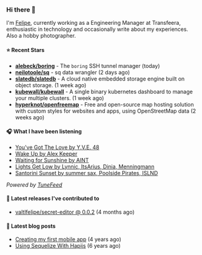 ### Hi there 👋

I'm [Felipe](https://felipevm.com), currently working as a Engineering Manager at Transfeera, enthusiastic in technology and occasionally write about my experiences. Also a hobby photographer.

#### ⭐ Recent Stars
- **[alebeck/boring](https://github.com/alebeck/boring)** - The `boring`  SSH tunnel manager (today)
- **[neilotoole/sq](https://github.com/neilotoole/sq)** - sq data wrangler (2 days ago)
- **[slatedb/slatedb](https://github.com/slatedb/slatedb)** - A cloud native embedded storage engine built on object storage. (1 week ago)
- **[kubewall/kubewall](https://github.com/kubewall/kubewall)** - A single binary kubernetes dashboard to manage your multiple clusters. (1 week ago)
- **[hyperknot/openfreemap](https://github.com/hyperknot/openfreemap)** - Free and open-source map hosting solution with custom styles for websites and apps, using OpenStreetMap data (2 weeks ago)

#### 🎧 What I have been listening
- [You&#39;ve Got The Love by Y.V.E. 48](https://open.spotify.com/track/2W0otyOuO6PixES66V4SgR)
- [Wake Up by Alex Keeper](https://open.spotify.com/track/6EyKOiLeQJWXGrxG6Ir9fV)
- [Waiting for Sunshine by AINT](https://open.spotify.com/track/4RWzgYkjVm1klwrKICz1vn)
- [Lights Get Low by Lynnic, ItsArius, Dinia, Menningmann](https://open.spotify.com/track/4IvxeChJXUMW9BzHRW6wei)
- [Santorini Sunset by summer sax, Poolside Pirates, ISLND](https://open.spotify.com/track/66ufxfWWFQmHZD6c3predA)

_Powered by [TuneFeed](https://tunefeed.app?ref=valtlfelipe-gh-profile)_ 

#### 🚀 Latest releases I've contributed to


- [valtlfelipe/secret-editor @ 0.0.2](https://github.com/valtlfelipe/secret-editor/releases/tag/0.0.2) (4 months ago)

#### 📄 Latest blog posts
- [Creating my first mobile app](https://felipevm.com/posts/creating-my-first-mobile-app/) (4 years ago)
- [Using Sequelize With Hapijs](https://felipevm.com/posts/using-sequelize-with-hapijs/) (6 years ago)
